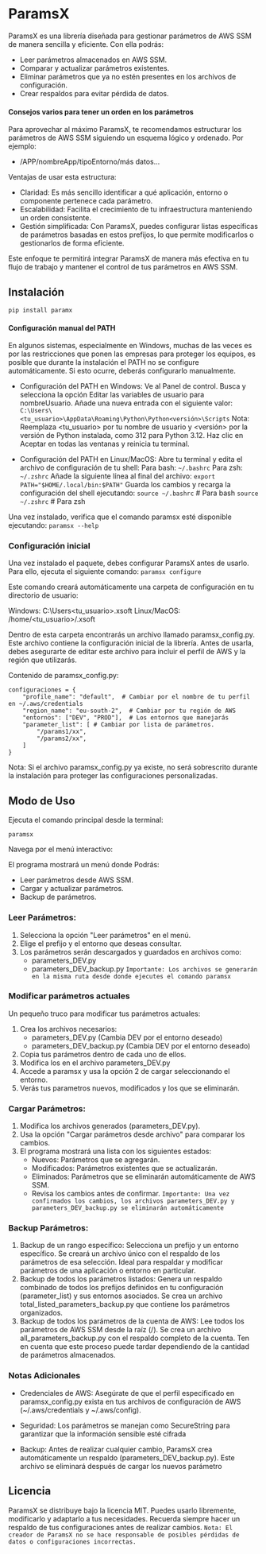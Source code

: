 # ParamsX

ParamsX es una librería diseñada para gestionar parámetros de AWS SSM de manera sencilla y eficiente. Con ella podrás:
- Leer parámetros almacenados en AWS SSM.
- Comparar y actualizar parámetros existentes.
- Eliminar parámetros que ya no estén presentes en los archivos de configuración.
- Crear respaldos para evitar pérdida de datos.


#### Consejos varios para tener un orden en los parámetros
Para aprovechar al máximo ParamsX, te recomendamos estructurar los parámetros de AWS SSM siguiendo un esquema lógico y ordenado. Por ejemplo:
- /APP/nombreApp/tipoEntorno/más datos...

Ventajas de usar esta estructura:
- Claridad: Es más sencillo identificar a qué aplicación, entorno o componente pertenece cada parámetro.
- Escalabilidad: Facilita el crecimiento de tu infraestructura manteniendo un orden consistente.
- Gestión simplificada: Con ParamsX, puedes configurar listas específicas de parámetros basadas en estos prefijos, lo que permite modificarlos o gestionarlos de forma eficiente.

Este enfoque te permitirá integrar ParamsX de manera más efectiva en tu flujo de trabajo y mantener el control de tus parámetros en AWS SSM.

## Instalación

```pip install paramx```

#### Configuración manual del PATH
En algunos sistemas, especialmente en Windows, muchas de las veces es por las restricciones que ponen las empresas para proteger los equipos, es posible que durante la instalación el PATH no se configure automáticamente. Si esto ocurre, deberás configurarlo manualmente. 
- Configuración del PATH en Windows:
Ve al Panel de control.
Busca y selecciona la opción Editar las variables de usuario para nombreUsuario.
Añade una nueva entrada con el siguiente valor:
```C:\Users\<tu_usuario>\AppData\Roaming\Python\Python<versión>\Scripts```
Nota: Reemplaza <tu_usuario> por tu nombre de usuario y <versión> por la versión de Python instalada, como 312 para Python 3.12.
Haz clic en Aceptar en todas las ventanas y reinicia tu terminal.

- Configuración del PATH en Linux/MacOS:
Abre tu terminal y edita el archivo de configuración de tu shell:
Para bash: ```~/.bashrc```
Para zsh: ```~/.zshrc```
Añade la siguiente línea al final del archivo:
```export PATH="$HOME/.local/bin:$PATH"```
Guarda los cambios y recarga la configuración del shell ejecutando:
```source ~/.bashrc```  # Para bash
```source ~/.zshrc```   # Para zsh

Una vez instalado, verifica que el comando paramsx esté disponible ejecutando:
```paramsx --help```

### Configuración inicial
Una vez instalado el paquete, debes configurar ParamsX antes de usarlo. Para ello, ejecuta el siguiente comando:
``` paramsx configure ```

Este comando creará automáticamente una carpeta de configuración en tu directorio de usuario:

Windows: C:\Users\<tu_usuario>\.xsoft
Linux/MacOS: /home/<tu_usuario>/.xsoft

Dentro de esta carpeta encontrarás un archivo llamado paramsx_config.py. 
Este archivo contiene la configuración inicial de la librería. Antes de usarla, debes asegurarte de editar este archivo para incluir el perfil de AWS y la región que utilizarás.

Contenido de paramsx_config.py:

```
configuraciones = {
    "profile_name": "default",  # Cambiar por el nombre de tu perfil en ~/.aws/credentials
    "region_name": "eu-south-2",  # Cambiar por tu región de AWS
    "entornos": ["DEV", "PROD"],  # Los entornos que manejarás
    "parameter_list": [ # Cambiar por lista de parámetros.
        "/params1/xx",
        "/params2/xx",
    ]
}
```
Nota: Si el archivo paramsx_config.py ya existe, no será sobrescrito durante la instalación para proteger las configuraciones personalizadas.


## Modo de Uso
Ejecuta el comando principal desde la terminal:

```paramsx```

Navega por el menú interactivo:

El programa mostrará un menú donde Podrás:
- Leer parámetros desde AWS SSM.
- Cargar y actualizar parámetros.
- Backup de parámetros.


### Leer Parámetros:
1. Selecciona la opción "Leer parámetros" en el menú.
2. Elige el prefijo y el entorno que deseas consultar.
3. Los parámetros serán descargados y guardados en archivos como:
    - parameters_DEV.py
    - parameters_DEV_backup.py
    ```Importante: Los archivos se generarán en la misma ruta desde donde ejecutes el comando paramsx```

### Modificar parámetros actuales
Un pequeño truco para modificar tus parámetros actuales:
1. Crea los archivos necesarios:
    - parameters_DEV.py (Cambia DEV por el entorno deseado)
    - parameters_DEV_backup.py (Cambia DEV por el entorno deseado)
2. Copia tus parámetros dentro de cada uno de ellos.
3. Modifica los en el archivo parameters_DEV.py
4. Accede a paramsx y usa la opción 2 de cargar seleccionando el entorno.
5. Verás tus parametros nuevos, modificados y los que se eliminarán.

### Cargar Parámetros:
1. Modifica los archivos generados (parameters_DEV.py).
2. Usa la opción "Cargar parámetros desde archivo" para comparar los cambios.
3. El programa mostrará una lista con los siguientes estados:
    - Nuevos: Parámetros que se agregarán.
    - Modificados: Parámetros existentes que se actualizarán.
    - Eliminados: Parámetros que se eliminarán automáticamente de AWS SSM.
    * Revisa los cambios antes de confirmar.
    ```Importante: Una vez confirmados los cambios, los archivos parameters_DEV.py y parameters_DEV_backup.py se eliminarán automáticamente```

### Backup Parámetros:
1. Backup de un rango específico:
Selecciona un prefijo y un entorno específico.
Se creará un archivo único con el respaldo de los parámetros de esa selección.
Ideal para respaldar y modificar parámetros de una aplicación o entorno en particular.
2. Backup de todos los parámetros listados:
Genera un respaldo combinado de todos los prefijos definidos en tu configuración (parameter_list) y sus entornos asociados.
Se crea un archivo total_listed_parameters_backup.py que contiene los parámetros organizados.
3. Backup de todos los parámetros de la cuenta de AWS:
Lee todos los parámetros de AWS SSM desde la raíz (/).
Se crea un archivo all_parameters_backup.py con el respaldo completo de la cuenta.
Ten en cuenta que este proceso puede tardar dependiendo de la cantidad de parámetros almacenados.

### Notas Adicionales
- Credenciales de AWS:
    Asegúrate de que el perfil especificado en paramsx_config.py exista en tus archivos de configuración de AWS (~/.aws/credentials y ~/.aws/config).

- Seguridad:
    Los parámetros se manejan como SecureString para garantizar que la información sensible esté cifrada

- Backup:
    Antes de realizar cualquier cambio, ParamsX crea automáticamente un respaldo (parameters_DEV_backup.py). Este archivo se eliminará después de cargar los nuevos parámetro

## Licencia
ParamsX se distribuye bajo la licencia MIT. Puedes usarlo libremente, modificarlo y adaptarlo a tus necesidades. Recuerda siempre hacer un respaldo de tus configuraciones antes de realizar cambios.
```Nota: El creador de ParamsX no se hace responsable de posibles pérdidas de datos o configuraciones incorrectas.```